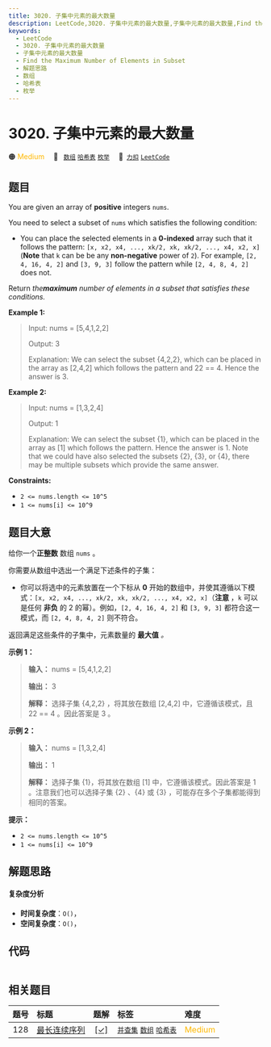 ```yaml
---
title: 3020. 子集中元素的最大数量
description: LeetCode,3020. 子集中元素的最大数量,子集中元素的最大数量,Find the Maximum Number of Elements in Subset,解题思路,数组,哈希表,枚举
keywords:
  - LeetCode
  - 3020. 子集中元素的最大数量
  - 子集中元素的最大数量
  - Find the Maximum Number of Elements in Subset
  - 解题思路
  - 数组
  - 哈希表
  - 枚举
---
```


# 3020. 子集中元素的最大数量

🟠 <font color=#ffb800>Medium</font>&emsp; 🔖&ensp; [`数组`](/tag/array.md) [`哈希表`](/tag/hash-table.md) [`枚举`](/tag/enumeration.md)&emsp; 🔗&ensp;[`力扣`](https://leetcode.cn/problems/find-the-maximum-number-of-elements-in-subset) [`LeetCode`](https://leetcode.com/problems/find-the-maximum-number-of-elements-in-subset)

## 题目

You are given an array of **positive** integers `nums`.

You need to select a subset of `nums` which satisfies the following condition:

  * You can place the selected elements in a **0-indexed** array such that it follows the pattern: `[x, x2, x4, ..., xk/2, xk, xk/2, ..., x4, x2, x]` (**Note** that `k` can be be any **non-negative** power of `2`). For example, `[2, 4, 16, 4, 2]` and `[3, 9, 3]` follow the pattern while `[2, 4, 8, 4, 2]` does not.

Return _the**maximum** number of elements in a subset that satisfies these
conditions._



**Example 1:**

> Input: nums = [5,4,1,2,2]
> 
> Output: 3
> 
> Explanation: We can select the subset {4,2,2}, which can be placed in the array as [2,4,2] which follows the pattern and 22 == 4. Hence the answer is 3.

**Example 2:**

> Input: nums = [1,3,2,4]
> 
> Output: 1
> 
> Explanation: We can select the subset {1}, which can be placed in the array as [1] which follows the pattern. Hence the answer is 1. Note that we could have also selected the subsets {2}, {3}, or {4}, there may be multiple subsets which provide the same answer. 

**Constraints:**

  * `2 <= nums.length <= 10^5`
  * `1 <= nums[i] <= 10^9`


## 题目大意

给你一个**正整数** 数组 `nums` 。

你需要从数组中选出一个满足下述条件的子集：

  * 你可以将选中的元素放置在一个下标从 **0** 开始的数组中，并使其遵循以下模式：`[x, x2, x4, ..., xk/2, xk, xk/2, ..., x4, x2, x]`（**注意** ，`k` 可以是任何 **非负** 的 2 的幂）。例如，`[2, 4, 16, 4, 2]` 和 `[3, 9, 3]` 都符合这一模式，而 `[2, 4, 8, 4, 2]` 则不符合。

返回满足这些条件的子集中，元素数量的 **最大值** _。_



**示例 1：**

> 
> 
> 
> 
> 
> **输入：** nums = [5,4,1,2,2]
> 
> **输出：** 3
> 
> **解释：** 选择子集 {4,2,2} ，将其放在数组 [2,4,2] 中，它遵循该模式，且 22 == 4 。因此答案是 3 。
> 
> 

**示例 2：**

> 
> 
> 
> 
> 
> **输入：** nums = [1,3,2,4]
> 
> **输出：** 1
> 
> **解释：** 选择子集 {1}，将其放在数组 [1] 中，它遵循该模式。因此答案是 1 。注意我们也可以选择子集 {2} 、{4} 或 {3} ，可能存在多个子集都能得到相同的答案。
> 
> 



**提示：**

  * `2 <= nums.length <= 10^5`
  * `1 <= nums[i] <= 10^9`


## 解题思路

#### 复杂度分析

- **时间复杂度**：`O()`，
- **空间复杂度**：`O()`，

## 代码

```javascript

```

## 相关题目

<!-- prettier-ignore -->
| 题号 | 标题 | 题解 | 标签 | 难度 |
| :------: | :------ | :------: | :------ | :------ |
| 128 | [最长连续序列](https://leetcode.com/problems/longest-consecutive-sequence) | [[✓]](/problem/0128.md) |  [`并查集`](/tag/union-find.md) [`数组`](/tag/array.md) [`哈希表`](/tag/hash-table.md) | <font color=#ffb800>Medium</font> |
